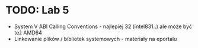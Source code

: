 # TODO: Lab 5
- System V ABI Calling Conventions - najlepiej 32 (intel831..) ale może być też AMD64
- Linkowanie plików / bibliotek systemowych - materiały na eportalu
